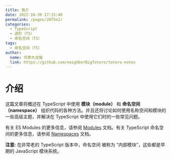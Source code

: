 ```yaml
---
title: 简介
date: 2022-10-30 17:15:40
permalink: /pages/20f5e2/
categories:
  - TypeScript
  - 进阶（TS）
  - 命名空间（TS）
tags:
  - 命名空间（TS）
author: 
  name: 邻家大龙猫
  link: https://github.com/neighborBigTotoro/totoro-notes
---
```




# 介绍



这篇文章将概述在 TypeScript 中使用 **模块（module）** 和 **命名空间（namespace）** 组织代码的各种方法。并且还将讨论如何使用名称空间和模块的一些高级主题，并解决在 TypeScript 中使用它们时的一些常见问题。

有关 ES Modules 的更多信息，请参阅 [Modules](https://www.typescriptlang.org/docs/handbook/modules.html) 文档。有关 TypeScript 命名空间的更多信息，请参阅 [Namespaces](/typescript/nameSpace/README.md) 文档。


**注意:** 在非常老的 TypeScript 版本中，命名空间 被称为 “内部模块”，这些都是早期的 JavaScript 模块系统。